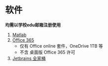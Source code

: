 # 软件

**均需以学校edu邮箱注册使用**

1. [Matlab](./matlab.html)
2. [Office 365](https://signup.microsoft.com/signup?sku=Education)
    * 仅有 Office online 套件，OneDrive 1TB 等
    * 不含 桌面版 Office 365 许可
3. [Jetbrains 全家桶](https://www.jetbrains.com/zh/student/)